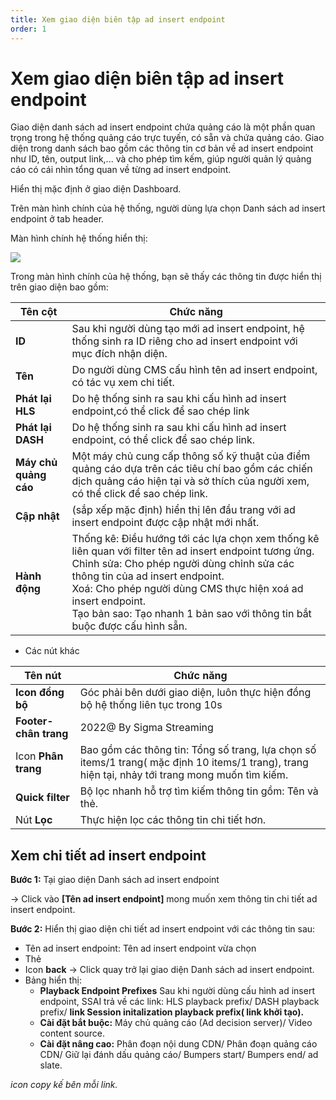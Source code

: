 ```yaml
---
title: Xem giao diện biên tập ad insert endpoint
order: 1
---
```


# Xem giao diện biên tập ad insert endpoint

Giao diện danh sách ad insert endpoint chứa quảng cáo là một phần quan trọng trong hệ thống quảng cáo trực tuyến, có sẵn và chứa quảng cáo. Giao diện trong danh sách bao gồm các thông tin cơ bản về ad insert endpoint như ID, tên, output link,... và cho phép tìm kếm, giúp người quản lý quảng cáo có cái nhìn tổng quan về từng ad insert endpoint.

Hiển thị mặc định ở giao diện Dashboard.

Trên màn hình chính của hệ thống, người dùng lựa chọn Danh sách ad insert endpoint ở tab header.

Màn hình chính hệ thống hiển thị:

![](//images/dai/list-endpoint.PNG)

Trong màn hình chính của hệ thống, bạn sẽ thấy các thông tin được hiển thị trên giao diện bao gồm:


| Tên cột               | Chức năng                                                                                                                                                                                                                                                                                                                                                                |
| --------------------- | ------------------------------------------------------------------------------------------------------------------------------------------------------------------------------------------------------------------------------------------------------------------------------------------------------------------------------------------------------------------------ |
| **ID**                | Sau khi người dùng tạo mới ad insert endpoint, hệ thống sinh ra ID riêng cho ad insert endpoint với mục đích nhận diện.                                                                                                                                                                                                                                                  |
| **Tên**               | Do người dùng CMS cấu hình tên ad insert endpoint, có tác vụ xem chi tiết.                                                                                                                                                                                                                                                                                               |
| **Phát lại HLS**      | Do hệ thống sinh ra sau khi cấu hình ad insert endpoint,có thể click để sao chép link                                                                                                                                                                                                                                                                                    |
| **Phát lại DASH**     | Do hệ thống sinh ra sau khi cấu hình ad insert endpoint, có thể click để sao chép link.                                                                                                                                                                                                                                                                                  |
| **Máy chủ quảng cáo** | Một máy chủ cung cấp thông số kỹ thuật của điểm quảng cáo dựa trên các tiêu chí bao gồm các chiến dịch quảng cáo hiện tại và sở thích của người xem, có thể click để sao chép link.                                                                                                                                                                                      |
| **Cập nhật**          | (sắp xếp mặc định) hiển thị lên đầu trang với ad insert endpoint được cập nhật mới nhất.                                                                                                                                                                                                                                                                                 |
| **Hành động**         | Thống kê: Điều hướng tới các lựa chọn xem thống kê liên quan với filter tên ad insert endpoint tương ứng. <br /> Chỉnh sửa: Cho phép người dùng chỉnh sửa các thông tin của ad insert endpoint. <br />Xoá: Cho phép người dùng CMS thực hiện xoá ad insert endpoint. <br /> Tạo bản sao: Tạo nhanh 1 bản sao với thông tin bắt buộc được cấu hình sẵn. |

* Các nút khác

| Tên nút                | Chức năng                                                                                                                                       |
| ---------------------- | ----------------------------------------------------------------------------------------------------------------------------------------------- |
| **Icon đồng bộ**       | Góc phải bên dưới giao diện, luôn thực hiện đồng bộ hệ thống liên tục trong 10s | ![](../../image/icon_sync.png)                                |
| **Footer- chân trang** | 2022@ By Sigma Streaming                                                                                                                        |
| Icon **Phân trang**    | Bao gồm các thông tin: Tổng số trang, lựa chọn số items/1 trang( mặc định 10 items/1 trang), trang hiện tại, nhảy tới trang mong muốn tìm kiếm. |
| **Quick filter**       | Bộ lọc nhanh hỗ trợ tìm kiếm thông tin gồm: Tên và thẻ.                                                                                         |
| Nút **Lọc**            | Thực hiện lọc các thông tin chi tiết hơn.                                                                                                       |

## Xem chi tiết ad insert endpoint

**Bước 1:** Tại giao diện Danh sách ad insert endpoint

→ Click vào **[Tên ad insert endpoint]** mong muốn xem thông tin chi tiết ad insert endpoint.

**Bước 2:** Hiển thị giao diện chi tiết ad insert endpoint với các thông tin sau:

* Tên ad insert endpoint: Tên ad insert endpoint vừa chọn
* Thẻ
* Icon **back** → Click quay trở lại giao diện Danh sách ad insert endpoint.
* Bảng hiển thị:
    * **Playback Endpoint Prefixes**  Sau khi người dùng cấu hình ad insert endpoint, SSAI trả về các link: HLS playback prefix/ DASH playback prefix/ **link Session initalization playback prefix( link khởi tạo).**
    * **Cài đặt bắt buộc:** Máy chủ quảng cáo (Ad decision server)/ Video content source.
    * **Cài đặt nâng cao:** Phân đoạn nội dung CDN/ Phân đoạn quảng cáo CDN/ Giữ lại đánh dấu quảng cáo/ Bumpers start/ Bumpers end/ ad slate.

*icon copy kế bên mỗi link.* 